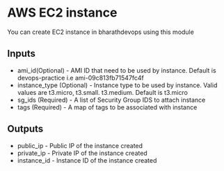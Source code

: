 # AWS EC2 instance
You can create EC2 instance in bharathdevops using this module

## Inputs

* ami_id(Optional) - AMI ID that need to be used by instance. Default is devops-practice i.e ami-09c813fb71547fc4f
* instance_type (Optional) - Instance type to be used by instance. Valid values are t3.micro, t3.small. t3.medium. Default is t3.micro
* sg_ids (Required) - A list of Security Group IDS to attach instance
* tags (Required) - A map of tags to be associated with instance

## Outputs
* public_ip - Public IP of the instance created
* private_ip - Private IP of the instance created
* instance_id - Instance ID of the instance created
